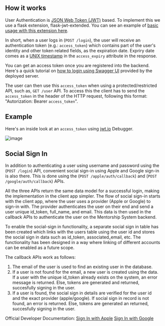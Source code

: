 ## How it works

User Authentication is [JSON Web Token (JWT)](https://jwt.io) based. To implement this we use a flask extension, flask-jwt-extended. You can see an example of [basic usage with this extension here](https://flask-jwt-extended.readthedocs.io/en/latest/basic_usage.html).

In short, when a user logs in (`POST /login`), the user will receive an authentication token (e.g.: `access_token`) which contains part of the user's identity and other token related fields, as the expiration date. Expriry date comes as a [UNIX timestamp](https://www.unixtimestamp.com/) in the `access_expiry` attribute in the response.

You can get an access token once you are registered into the backend. Here's a quick tutorial on [how to login using Swagger UI](https://github.com/systers/mentorship-backend/wiki/Log-in-using-Swagger-UI) provided by the deployed server.

The user can then use this `access_token` when using a protected/restricted API, such as, `GET /user` API. To access this the client has to send the `access_token` in the header of the HTTP request, following this format: "Autorization: Bearer `access_token`".

## Example

Here's an inside look at an `access_token` using [jwt.io](https://jwt.io) Debugger.

![image](https://user-images.githubusercontent.com/11148726/44627573-1de2f800-a928-11e8-87a7-0107b0a622bc.png)

## Social Sign In

In addition to authenticating a user using username and password using the (`POST /login`) API, convenient social sign-in using Apple and Google sign-in is also there. This is done using the (`POST /apple/auth/callback`) and (`POST /google/auth/callback`) APIs.

All the three APIs return the same data model for a successful login, making the implementation in the client app simpler. The flow of social sign-in starts with the client app, where the user uses a provider (Apple or Google) to sign-in with. The provider authenticates the user on their end and send a user unique id_token, full_name, and email. This data is then used in the callback APIs to authenticate the user on the Mentorship System backend.

To enable the social-sign in functionality, a separate social sign in table has been created which links with the users table using the user id and stores the social sign in data such as id_token, associated_email, etc. The functionality has been designed in a way where linking of different accounts can be enabled as a future scope.

The callback APIs work as follows:
1. The email of the user is used to find an existing user in the database.
2. If a user is not found for the email, a new user is created using the data. If a user with the unique id_token already exists on the system, an error message is returned. Else, tokens are generated and returned, succesfully signing in the user.
3. If a user is found, the social sign in details are verified for the user id and the exact provider (apple/google). If social sign in record is not found, an error is returned. Else, tokens are generated an returned, succesfully signing in the user.

Official Developer Documentation:
[Sign In with Apple](https://developer.apple.com/sign-in-with-apple/get-started/)
[Sign In with Google](https://developers.google.com/identity/sign-in/ios/start?ver=swift)